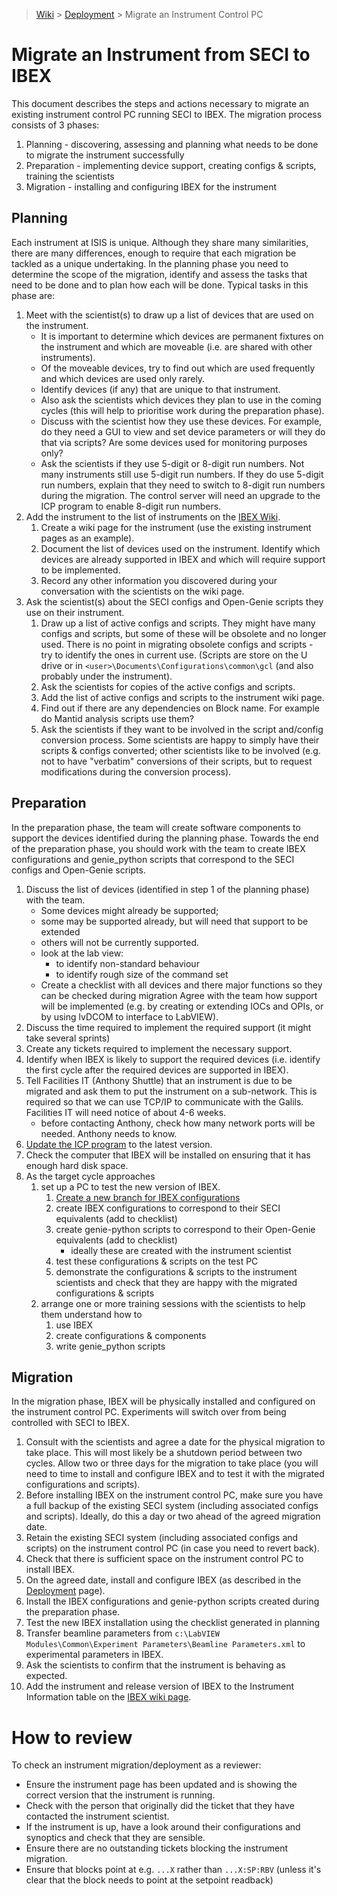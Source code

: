 > [Wiki](Home) > [Deployment](Deployment) > Migrate an Instrument Control PC

# Migrate an Instrument from SECI to IBEX

This document describes the steps and actions necessary to migrate an existing instrument control PC running SECI to IBEX. The migration process consists of 3 phases:

1. Planning - discovering, assessing and planning what needs to be done to migrate the instrument successfully
1. Preparation - implementing device support, creating configs & scripts, training the scientists
1. Migration - installing and configuring IBEX for the instrument

## Planning

Each instrument at ISIS is unique.  Although they share many similarities, there are many differences, enough to require that each migration be tackled as a unique undertaking.  In the planning phase you need to determine the scope of the migration, identify and assess the tasks that need to be done and to plan how each will be done.  Typical tasks in this phase are:

1. Meet with the scientist(s) to draw up a list of devices that are used on the instrument.  
   * It is important to determine which devices are permanent fixtures on the instrument and which are moveable (i.e. are shared with other instruments).
   * Of the moveable devices, try to find out which are used frequently and which devices are used only rarely.
   * Identify devices (if any) that are unique to that instrument.
   * Also ask the scientists which devices they plan to use in the coming cycles (this will help to prioritise work during the preparation phase).
   * Discuss with the scientist how they use these devices.  For example, do they need a GUI to view and set device parameters or will they do that via scripts?  Are some devices used for monitoring purposes only?
   * Ask the scientists if they use 5-digit or 8-digit run numbers.  Not many instruments still use 5-digit run numbers.  If they do use 5-digit run numbers, explain that they need to switch to 8-digit run numbers during the migration.  The control server will need an upgrade to the ICP program to enable 8-digit run numbers.  
1. Add the instrument to the list of instruments on the [IBEX Wiki](https://github.com/ISISComputingGroup/IBEX/wiki).
   1. Create a wiki page for the instrument (use the existing instrument pages as an example).
   1. Document the list of devices used on the instrument.  Identify which devices are already supported in IBEX and which will require support to be implemented.
   1. Record any other information you discovered during your conversation with the scientists on the wiki page.
1. Ask the scientist(s) about the SECI configs and Open-Genie scripts they use on their instrument.  
   1. Draw up a list of active configs and scripts.  They might have many configs and scripts, but some of these will be obsolete and no longer used.  There is no point in migrating obsolete configs and scripts - try to identify the ones in current use. (Scripts are store on the U drive or in `<user>\Documents\Configurations\common\gcl` (and also probably under the instrument).
   1. Ask the scientists for copies of the active configs and scripts.  
   1. Add the list of active configs and scripts to the instrument wiki page.
   1. Find out if there are any dependencies on Block name. For example do Mantid analysis scripts use them?
   1. Ask the scientists if they want to be involved in the script and/config conversion process.  Some scientists are happy to simply have their scripts & configs converted; other scientists like to be involved (e.g. not to have "verbatim" conversions of their scripts, but to request modifications during the conversion process).

## Preparation

In the preparation phase, the team will create software components to support the devices identified during the planning phase.  Towards the end of the preparation phase, you should work with the team to create IBEX configurations and genie_python scripts that correspond to the SECI configs and Open-Genie scripts.

1. Discuss the list of devices (identified in step 1 of the planning phase) with the team.  
   * Some devices might already be supported; 
   * some may be supported already, but will need that support to be extended 
   * others will not be currently supported.  
   * look at the lab view:
       * to identify non-standard behaviour
       * to identify rough size of the command set
   * Create a checklist with all devices and there major functions so they can be checked during migration
Agree with the team how support will be implemented (e.g. by creating or extending IOCs and OPIs, or by using lvDCOM to interface to LabVIEW).
1. Discuss the time required to implement the required support (it might take several sprints)
1. Create any tickets required to implement the necessary support.
1. Identify when IBEX is likely to support the required devices (i.e. identify the first cycle after the required devices are supported in IBEX).
1. Tell Facilities IT (Anthony Shuttle) that an instrument is due to be migrated and ask them to put the instrument on a sub-network.  This is required so that we can use TCP/IP to communicate with the Galils.  Facilities IT will need notice of about 4-6 weeks.
   * before contacting Anthony, check how many network ports will be needed.  Anthony needs to know.
1. [Update the ICP program](https://github.com/ISISComputingGroup/ibex_developers_manual/wiki/Upgrade-ISISICP) to the latest version.
1. Check the computer that IBEX will be installed on ensuring that it has enough hard disk space.
1. As the target cycle approaches
   1. set up a PC to test the new version of IBEX.
      1. [Create a new branch for IBEX configurations](https://github.com/ISISComputingGroup/ibex_developers_manual/wiki/Creating-a-new-branch-for-IBEX-configurations)
      1. create IBEX configurations to correspond to their SECI equivalents (add to checklist)
      1. create genie-python scripts to correspond to their Open-Genie equivalents (add to checklist)
            - ideally these are created with the instrument scientist
      1. test these configurations & scripts on the test PC
      1. demonstrate the configurations & scripts to the instrument scientists and check that they are happy with the migrated configurations & scripts
   1. arrange one or more training sessions with the scientists to help them understand how to 
      1. use IBEX
      1. create configurations & components
      1. write genie_python scripts 

## Migration

In the migration phase, IBEX will be physically installed and configured on the instrument control PC.  Experiments will switch over from being controlled with SECI to IBEX.

1. Consult with the scientists and agree a date for the physical migration to take place.  This will most likely be a shutdown period between two cycles.  Allow two or three days for the migration to take place (you will need to time to install and configure IBEX and to test it with the migrated configurations and scripts).
1. Before installing IBEX on the instrument control PC, make sure you have a full backup of the existing SECI system (including associated configs and scripts).  Ideally, do this a day or two ahead of the agreed migration date.
1. Retain the existing SECI system (including associated configs and scripts) on the instrument control PC (in case you need to revert back).
1. Check that there is sufficient space on the instrument control PC to install IBEX.
1. On the agreed date, install and configure IBEX (as described in the [Deployment](Deployment) page).
1. Install the IBEX configurations and genie-python scripts created during the preparation phase.
1. Test the new IBEX installation using the checklist generated in planning
1. Transfer beamline parameters from `c:\LabVIEW Modules\Common\Experiment Parameters\Beamline Parameters.xml` to experimental parameters in IBEX.
1. Ask the scientists to confirm that the instrument is behaving as expected.
1. Add the instrument and release version of IBEX to the Instrument Information table on the [IBEX wiki page](https://github.com/ISISComputingGroup/IBEX/wiki).

# How to review

To check an instrument migration/deployment as a reviewer:
- Ensure the instrument page has been updated and is showing the correct version that the instrument is running.
- Check with the person that originally did the ticket that they have contacted the instrument scientist.
- If the instrument is up, have a look around their configurations and synoptics and check that they are sensible.
- Ensure there are no outstanding tickets blocking the instrument migration.
- Ensure that blocks point at e.g. `...X` rather than `...X:SP:RBV` (unless it's clear that the block needs to point at the setpoint readback)
